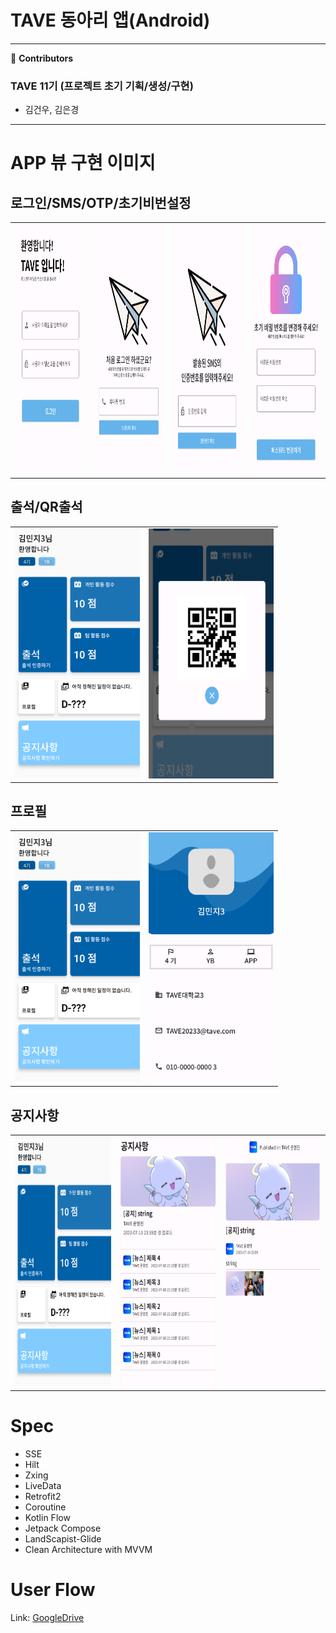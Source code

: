 # TAVE 동아리 앱(Android) 

---
🙌 **Contributors**
### TAVE 11기 (프로젝트 초기 기획/생성/구현)
- 김건우, 김은경
---

# APP 뷰 구현 이미지

## 로그인/SMS/OTP/초기비번설정
<table>
  <tr>
    <td><img src="/imges/image.png" width="300" height="400" /></td><td><img src="/imges/image-1.png" width="300" height="400" /></td><td><img src="/imges/image-2.png" width="300" height="400" /></td><td><img src="/imges/image-3.png" width="300" height="400"/></td>
  <tr>
</table>

## 출석/QR출석
<table>
  <tr>
    <td><img src="/imges/image-4.png" width="200" height="400" /></td><td><img src="/imges/image-5.png" width="200" height="400" /></td>
  <tr>
</table>

## 프로필
<table>
  <tr>
    <td><img src="/imges/image-4.png" width="200" height="400" /></td><td><img src="/imges/image-6.png" width="200" height="400" /></td>
  <tr>
</table>

## 공지사항
<table>
  <tr>
    <td><img src="/imges/image-4.png" width="200" height="400" /></td><td><img src="/imges/image-7.png" width="200" height="400" /></td><td><img src="/imges/image-8.png" width="200" height="400" /></td>
  <tr>
</table>

# Spec

* SSE
* Hilt
* Zxing
* LiveData
* Retrofit2
* Coroutine
* Kotlin Flow 
* Jetpack Compose
* LandScapist-Glide
* Clean Architecture with MVVM

# User Flow

Link: [GoogleDrive](https://drive.google.com/file/d/1a2Y2WKx6J6Qfy80ShsrOQUqT2-36jjls/view?usp=sharing)

